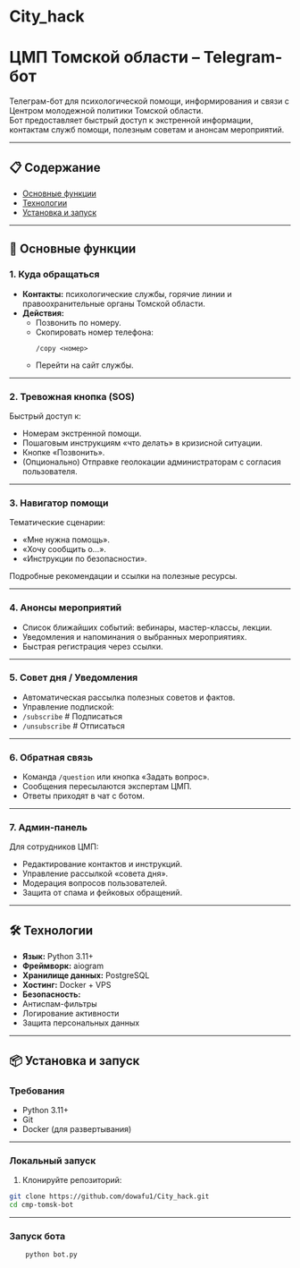 # City_hack
# **ЦМП Томской области – Telegram-бот**

Телеграм-бот для психологической помощи, информирования и связи с Центром молодежной политики Томской области.  
Бот предоставляет быстрый доступ к экстренной информации, контактам служб помощи, полезным советам и анонсам мероприятий.

---

## 📋 Содержание
- [Основные функции](#-основные-функции)
- [Технологии](#-технологии)
- [Установка и запуск](#-установка-и-запуск)

---

## 🚀 Основные функции

### **1. Куда обращаться**
- **Контакты:** психологические службы, горячие линии и правоохранительные органы Томской области.  
- **Действия:**
  - Позвонить по номеру.
  - Скопировать номер телефона:  
    ```
    /copy <номер>
    ```
  - Перейти на сайт службы.

---

### **2. Тревожная кнопка (SOS)**
Быстрый доступ к:
- Номерам экстренной помощи.
- Пошаговым инструкциям «что делать» в кризисной ситуации.
- Кнопке «Позвонить».
- (Опционально) Отправке геолокации администраторам с согласия пользователя.

---

### **3. Навигатор помощи**
Тематические сценарии:
- «Мне нужна помощь».
- «Хочу сообщить о…».
- «Инструкции по безопасности».

Подробные рекомендации и ссылки на полезные ресурсы.

---

### **4. Анонсы мероприятий**
- Список ближайших событий: вебинары, мастер-классы, лекции.
- Уведомления и напоминания о выбранных мероприятиях.
- Быстрая регистрация через ссылки.

---

### **5. Совет дня / Уведомления**
- Автоматическая рассылка полезных советов и фактов.
- Управление подпиской:
- `/subscribe` # Подписаться 
- `/unsubscribe` # Отписаться

---

### **6. Обратная связь**
- Команда `/question` или кнопка «Задать вопрос».
- Сообщения пересылаются экспертам ЦМП.
- Ответы приходят в чат с ботом.

---

### **7. Админ-панель**
Для сотрудников ЦМП:
- Редактирование контактов и инструкций.
- Управление рассылкой «совета дня».
- Модерация вопросов пользователей.
- Защита от спама и фейковых обращений.

---

## 🛠 Технологии
- **Язык:** Python 3.11+
- **Фреймворк:** aiogram
- **Хранилище данных:** PostgreSQL
- **Хостинг:** Docker + VPS 
- **Безопасность:**
- Антиспам-фильтры
- Логирование активности
- Защита персональных данных

---

## 📦 Установка и запуск

### **Требования**
- Python 3.11+
- Git
- Docker (для развертывания)

---

### **Локальный запуск**
1. Клонируйте репозиторий:
 ```bash
 git clone https://github.com/dowafu1/City_hack.git
 cd cmp-tomsk-bot 
 ```

---

### **Запуск бота**
```bash
    python bot.py
```
